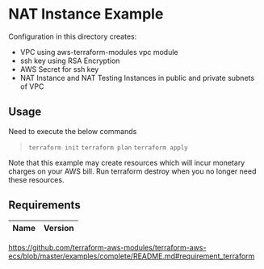 # NAT Instance Example

Configuration in this directory creates:

- VPC using aws-terraform-modules vpc module
- ssh key using RSA Encryption
- AWS Secret for ssh key
- NAT Instance and NAT Testing Instances in public and private subnets of VPC


## Usage

Need to execute the below commands

>`terraform init`
>`terraform plan`
>`terraform apply`

Note that this example may create resources which will incur monetary charges on your AWS bill. Run terraform destroy when you no longer need these resources.

## Requirements

| Name          | Version       |
| -----         | ----          |
https://github.com/terraform-aws-modules/terraform-aws-ecs/blob/master/examples/complete/README.md#requirement_terraform